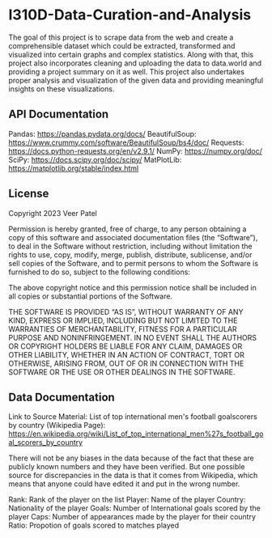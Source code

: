 # I310D-Data-Curation-and-Analysis

The goal of this project is to scrape data from the web and create a comprehensible dataset which could be extracted, transformed and visualized into certain graphs and complex statistics. Along with that, this project also incorporates cleaning and uploading the data to data.world and providing a project summary on it as well. This project also undertakes proper analysis and visualization of the given data and providing meaningful insights on these visualizations.

## API Documentation

Pandas: https://pandas.pydata.org/docs/
BeautifulSoup: https://www.crummy.com/software/BeautifulSoup/bs4/doc/
Requests: https://docs.python-requests.org/en/v2.9.1/
NumPy: https://numpy.org/doc/
SciPy: https://docs.scipy.org/doc/scipy/
MatPlotLib: https://matplotlib.org/stable/index.html

## License

Copyright 2023 Veer Patel

Permission is hereby granted, free of charge, to any person obtaining a copy of this software and associated documentation files (the “Software”), to deal in the Software without restriction, including without limitation the rights to use, copy, modify, merge, publish, distribute, sublicense, and/or sell copies of the Software, and to permit persons to whom the Software is furnished to do so, subject to the following conditions:

The above copyright notice and this permission notice shall be included in all copies or substantial portions of the Software.

THE SOFTWARE IS PROVIDED “AS IS”, WITHOUT WARRANTY OF ANY KIND, EXPRESS OR IMPLIED, INCLUDING BUT NOT LIMITED TO THE WARRANTIES OF MERCHANTABILITY, FITNESS FOR A PARTICULAR PURPOSE AND NONINFRINGEMENT. IN NO EVENT SHALL THE AUTHORS OR COPYRIGHT HOLDERS BE LIABLE FOR ANY CLAIM, DAMAGES OR OTHER LIABILITY, WHETHER IN AN ACTION OF CONTRACT, TORT OR OTHERWISE, ARISING FROM, OUT OF OR IN CONNECTION WITH THE SOFTWARE OR THE USE OR OTHER DEALINGS IN THE SOFTWARE.

## Data Documentation

Link to Source Material:
List of top international men's football goalscorers by country (Wikipedia Page): https://en.wikipedia.org/wiki/List_of_top_international_men%27s_football_goal_scorers_by_country

There will not be any biases in the data because of the fact that these are publicly known numbers and they have been verified. But one possible source for discrepancies in the data is that it comes from Wikipedia, which means that anyone could have edited it and put in the wrong number.

Rank: Rank of the player on the list
Player: Name of the player
Country: Nationality of the player
Goals: Number of International goals scored by the player
Caps: Number of appearances made by the player for their country
Ratio: Propotion of goals scored to matches played
